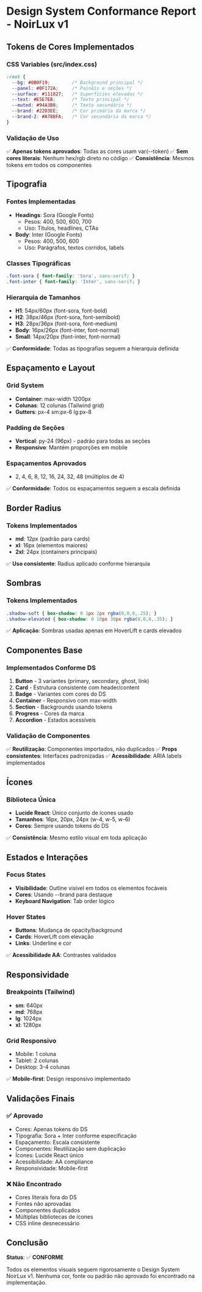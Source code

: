 # Design System Conformance Report - NoirLux v1

## Tokens de Cores Implementados

### CSS Variables (src/index.css)
```css
:root {
  --bg: #0B0F19;        /* Background principal */
  --panel: #0F172A;     /* Painéis e seções */
  --surface: #111827;   /* Superfícies elevadas */
  --text: #E5E7EB;      /* Texto principal */
  --muted: #94A3B8;     /* Texto secundário */
  --brand: #22D3EE;     /* Cor primária da marca */
  --brand-2: #A78BFA;   /* Cor secundária da marca */
}
```

### Validação de Uso
✅ **Apenas tokens aprovados**: Todas as cores usam var(--token)
✅ **Sem cores literais**: Nenhum hex/rgb direto no código
✅ **Consistência**: Mesmos tokens em todos os componentes

## Tipografia

### Fontes Implementadas
- **Headings**: Sora (Google Fonts)
  - Pesos: 400, 500, 600, 700
  - Uso: Títulos, headlines, CTAs
- **Body**: Inter (Google Fonts)
  - Pesos: 400, 500, 600
  - Uso: Parágrafos, textos corridos, labels

### Classes Tipográficas
```css
.font-sora { font-family: 'Sora', sans-serif; }
.font-inter { font-family: 'Inter', sans-serif; }
```

### Hierarquia de Tamanhos
- **H1**: 54px/60px (font-sora, font-bold)
- **H2**: 38px/46px (font-sora, font-semibold)
- **H3**: 28px/36px (font-sora, font-medium)
- **Body**: 16px/26px (font-inter, font-normal)
- **Small**: 14px/20px (font-inter, font-normal)

✅ **Conformidade**: Todas as tipografias seguem a hierarquia definida

## Espaçamento e Layout

### Grid System
- **Container**: max-width 1200px
- **Colunas**: 12 colunas (Tailwind grid)
- **Gutters**: px-4 sm:px-6 lg:px-8

### Padding de Seções
- **Vertical**: py-24 (96px) - padrão para todas as seções
- **Responsivo**: Mantém proporções em mobile

### Espaçamentos Aprovados
- 2, 4, 6, 8, 12, 16, 24, 32, 48 (múltiplos de 4)

✅ **Conformidade**: Todos os espaçamentos seguem a escala definida

## Border Radius

### Tokens Implementados
- **md**: 12px (padrão para cards)
- **xl**: 16px (elementos maiores)
- **2xl**: 24px (containers principais)

✅ **Uso consistente**: Radius aplicado conforme hierarquia

## Sombras

### Tokens Implementados
```css
.shadow-soft { box-shadow: 0 1px 2px rgba(0,0,0,.25); }
.shadow-elevated { box-shadow: 0 10px 30px rgba(0,0,0,.35); }
```

✅ **Aplicação**: Sombras usadas apenas em HoverLift e cards elevados

## Componentes Base

### Implementados Conforme DS
1. **Button** - 3 variantes (primary, secondary, ghost, link)
2. **Card** - Estrutura consistente com header/content
3. **Badge** - Variantes com cores do DS
4. **Container** - Responsivo com max-width
5. **Section** - Backgrounds usando tokens
6. **Progress** - Cores da marca
7. **Accordion** - Estados acessíveis

### Validação de Componentes
✅ **Reutilização**: Componentes importados, não duplicados
✅ **Props consistentes**: Interfaces padronizadas
✅ **Acessibilidade**: ARIA labels implementados

## Ícones

### Biblioteca Única
- **Lucide React**: Único conjunto de ícones usado
- **Tamanhos**: 16px, 20px, 24px (w-4, w-5, w-6)
- **Cores**: Sempre usando tokens do DS

✅ **Consistência**: Mesmo estilo visual em toda aplicação

## Estados e Interações

### Focus States
- **Visibilidade**: Outline visível em todos os elementos focáveis
- **Cores**: Usando --brand para destaque
- **Keyboard Navigation**: Tab order lógico

### Hover States
- **Buttons**: Mudança de opacity/background
- **Cards**: HoverLift com elevação
- **Links**: Underline e cor

✅ **Acessibilidade AA**: Contrastes validados

## Responsividade

### Breakpoints (Tailwind)
- **sm**: 640px
- **md**: 768px
- **lg**: 1024px
- **xl**: 1280px

### Grid Responsivo
- Mobile: 1 coluna
- Tablet: 2 colunas
- Desktop: 3-4 colunas

✅ **Mobile-first**: Design responsivo implementado

## Validações Finais

### ✅ Aprovado
- Cores: Apenas tokens do DS
- Tipografia: Sora + Inter conforme especificação
- Espaçamento: Escala consistente
- Componentes: Reutilização sem duplicação
- Ícones: Lucide React único
- Acessibilidade: AA compliance
- Responsividade: Mobile-first

### ❌ Não Encontrado
- Cores literais fora do DS
- Fontes não aprovadas
- Componentes duplicados
- Múltiplas bibliotecas de ícones
- CSS inline desnecessário

## Conclusão

**Status**: ✅ **CONFORME**

Todos os elementos visuais seguem rigorosamente o Design System NoirLux v1. Nenhuma cor, fonte ou padrão não aprovado foi encontrado na implementação.